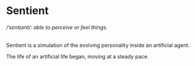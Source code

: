 
# Sentient  
###### /ˈsɛntɪənt/: able to perceive or feel things.  

Sentient is a simulation of the evolving personality inside an artificial agent.   


The life of an artificial life began, moving at a steady pace.
